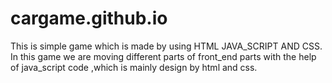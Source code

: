 # cargame.github.io
This is simple game which is made by using HTML JAVA_SCRIPT AND CSS. In this game we are moving different parts of front_end parts  with the help of java_script code ,which is mainly design by html and css.


